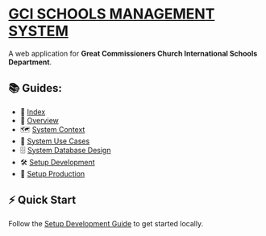 # [GCI SCHOOLS MANAGEMENT SYSTEM](https://github.com/gcimedia/schools)

A web application for **Great Commissioners Church International Schools Department**.

## 📚 Guides:

- 🧭 [Index](docs/index.md)
- 🧩 [Overview](docs/overview.md)
- 🗺️ [System Context](docs/system_context.md)
- 🎯 [System Use Cases](docs/system_use_cases.md)
- 🗄️ [System Database Design](docs/system_database_design.md)
- 🛠️ [Setup Development](docs/setup_development.md)
- 🚀 [Setup Production](docs/setup_production.md)

## ⚡ Quick Start

Follow the [Setup Development Guide](docs/setup_development.md) to get started locally.
